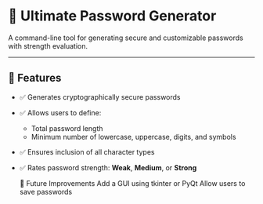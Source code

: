 # 🔐 Ultimate Password Generator

A command-line tool for generating secure and customizable passwords with strength evaluation.

---

## 🚀 Features

- ✅ Generates cryptographically secure passwords
- ✅ Allows users to define:
  - Total password length
  - Minimum number of lowercase, uppercase, digits, and symbols
- ✅ Ensures inclusion of all character types
- ✅ Rates password strength: **Weak**, **Medium**, or **Strong**

  📌 Future Improvements
Add a GUI using tkinter or PyQt
Allow users to save passwords
